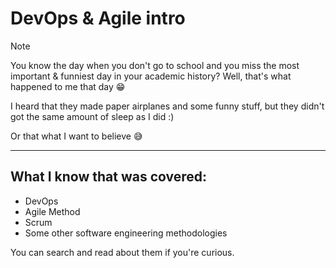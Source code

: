 # DevOps & Agile intro

> [!NOTE]
> You know the day when you don't go to school and you miss the most important & funniest day in your academic history? Well, that's what happened to me that day 😁
>
> I heard that they made paper airplanes and some funny stuff, but they didn't got the same amount of sleep as I did :) 
>
> Or that what I want to believe 😅

--- 

## What I know that was covered:
- DevOps
- Agile Method
- Scrum
- Some other software engineering methodologies

You can search and read about them if you're curious.
